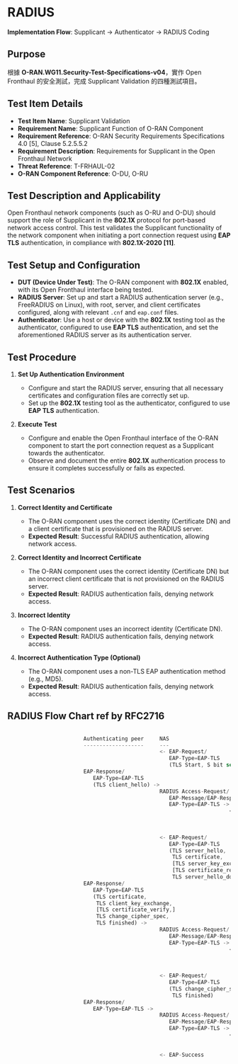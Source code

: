 # RADIUS

**Implementation Flow**: Supplicant → Authenticator → RADIUS Coding

## Purpose

根據 **O-RAN.WG11.Security-Test-Specifications-v04**，實作 Open Fronthaul 的安全測試，完成 Supplicant Validation 的四種測試項目。


## Test Item Details

- **Test Item Name**: Supplicant Validation
- **Requirement Name**: Supplicant Function of O-RAN Component
- **Requirement Reference**: O-RAN Security Requirements Specifications 4.0 [5], Clause 5.2.5.5.2
- **Requirement Description**: Requirements for Supplicant in the Open Fronthaul Network
- **Threat Reference**: T-FRHAUL-02
- **O-RAN Component Reference**: O-DU, O-RU

## Test Description and Applicability

Open Fronthaul network components (such as O-RU and O-DU) should support the role of Supplicant in the **802.1X** protocol for port-based network access control. This test validates the Supplicant functionality of the network component when initiating a port connection request using **EAP TLS** authentication, in compliance with **802.1X-2020 [11]**.

## Test Setup and Configuration

- **DUT (Device Under Test)**: The O-RAN component with **802.1X** enabled, with its Open Fronthaul interface being tested.
- **RADIUS Server**: Set up and start a RADIUS authentication server (e.g., FreeRADIUS on Linux), with root, server, and client certificates configured, along with relevant `.cnf` and `eap.conf` files.
- **Authenticator**: Use a host or device with the **802.1X** testing tool as the authenticator, configured to use **EAP TLS** authentication, and set the aforementioned RADIUS server as its authentication server.

## Test Procedure

1. **Set Up Authentication Environment**
   - Configure and start the RADIUS server, ensuring that all necessary certificates and configuration files are correctly set up.
   - Set up the **802.1X** testing tool as the authenticator, configured to use **EAP TLS** authentication.

2. **Execute Test**
   - Configure and enable the Open Fronthaul interface of the O-RAN component to start the port connection request as a Supplicant towards the authenticator.
   - Observe and document the entire **802.1X** authentication process to ensure it completes successfully or fails as expected.

## Test Scenarios

1. **Correct Identity and Certificate**
   - The O-RAN component uses the correct identity (Certificate DN) and a client certificate that is provisioned on the RADIUS server.
   - **Expected Result**: Successful RADIUS authentication, allowing network access.

2. **Correct Identity and Incorrect Certificate**
   - The O-RAN component uses the correct identity (Certificate DN) but an incorrect client certificate that is not provisioned on the RADIUS server.
   - **Expected Result**: RADIUS authentication fails, denying network access.

3. **Incorrect Identity**
   - The O-RAN component uses an incorrect identity (Certificate DN).
   - **Expected Result**: RADIUS authentication fails, denying network access.

4. **Incorrect Authentication Type (Optional)**
   - The O-RAN component uses a non-TLS EAP authentication method (e.g., MD5).
   - **Expected Result**: RADIUS authentication fails, denying network access.

## RADIUS Flow Chart ref by RFC2716
```js

                        Authenticating peer     NAS                    RADIUS server
                        -------------------     ---                    -------------
                                                <- EAP-Request/
                                                   EAP-Type=EAP-TLS
                                                   (TLS Start, S bit set)
                        EAP-Response/
                           EAP-Type=EAP-TLS
                           (TLS client_hello) ->
                                                RADIUS Access-Request/
                                                   EAP-Message/EAP-Response/
                                                   EAP-Type=EAP-TLS ->
                                                                      <- RADIUS Access-Challenge/
                                                                         EAP-Message/
                                                                         EAP-Request/
                                                                         EAP-Type=EAP-TLS
                                                <- EAP-Request/
                                                   EAP-Type=EAP-TLS
                                                   (TLS server_hello,
                                                    TLS certificate,
                                                    [TLS server_key_exchange,]
                                                    [TLS certificate_request,]
                                                    TLS server_hello_done)
                        EAP-Response/
                           EAP-Type=EAP-TLS
                           (TLS certificate,
                            TLS client_key_exchange,
                            [TLS certificate_verify,]
                            TLS change_cipher_spec,
                            TLS finished) ->
                                                RADIUS Access-Request/
                                                   EAP-Message/EAP-Response/
                                                   EAP-Type=EAP-TLS ->
                                                                      <- RADIUS Access-Challenge/
                                                                         EAP-Message/
                                                                         EAP-Request/
                                                                         EAP-Type=EAP-TLS
                                                <- EAP-Request/
                                                   EAP-Type=EAP-TLS
                                                   (TLS change_cipher_spec,
                                                    TLS finished)
                        EAP-Response/
                           EAP-Type=EAP-TLS ->
                                                RADIUS Access-Request/
                                                   EAP-Message/EAP-Response/
                                                   EAP-Type=EAP-TLS ->
                                                                      <- RADIUS Access-Accept/
                                                                         EAP-Message/EAP-Success
                                                                         (other attributes)
                                                <- EAP-Success
```
